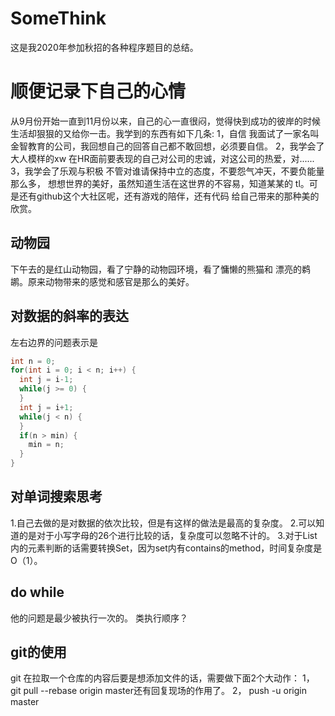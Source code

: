 # SomeThink
这是我2020年参加秋招的各种程序题目的总结。
# 顺便记录下自己的心情
从9月份开始一直到11月份以来，自己的心一直很闷，觉得快到成功的彼岸的时候
生活却狠狠的又给你一击。我学到的东西有如下几条:
1，自信
我面试了一家名叫金智教育的公司，我回想自己的回答自己都不敢回想，必须要自信。
2，我学会了大人模样的xw
在HR面前要表现的自己对公司的忠诚，对这公司的热爱，对......
3，我学会了乐观与积极
不管对谁请保持中立的态度，不要怨气冲天，不要负能量那么多，
想想世界的美好，虽然知道生活在这世界的不容易，知道某某的
tl。可是还有github这个大社区呢，还有游戏的陪伴，还有代码
给自己带来的那种美的欣赏。
## 动物园
下午去的是红山动物园，看了宁静的动物园环境，看了慵懒的熊猫和
漂亮的鹈鹕。原来动物带来的感觉和感官是那么的美好。
## 对数据的斜率的表达
左右边界的问题表示是
~~~ java
int n = 0;
for(int i = 0; i < n; i++) {
  int j = i-1;
  while(j >= 0) {
  }
  int j = i+1;
  while(j < n) {
  }
  if(n > min) {
    min = n;
  }
}
~~~
## 对单词搜索思考
1.自己去做的是对数据的依次比较，但是有这样的做法是最高的复杂度。
2.可以知道的是对于小写字母的26个进行比较的话，复杂度可以忽略不计的。
3.对于List内的元素判断的话需要转换Set，因为set内有contains的method，时间复杂度是O（1）。
## do while
他的问题是最少被执行一次的。
类执行顺序？
## git的使用
git 在拉取一个仓库的内容后要是想添加文件的话，需要做下面2个大动作：
1， git pull --rebase origin master还有回复现场的作用了。
2， push -u origin master

